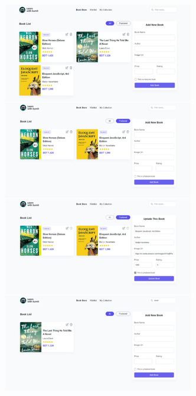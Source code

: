 ![plot](./src/assets/images/assignment-4.1.jpeg)
![plot](./src/assets/images/assignment-4.2.jpeg)
![plot](./src/assets/images/assignment-4.3.jpeg)
![plot](./src/assets/images/assignment-4.4.jpeg)
